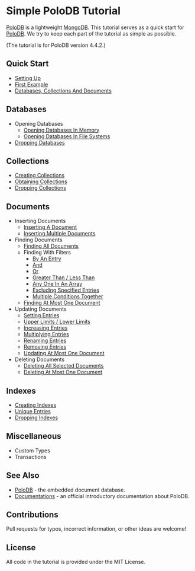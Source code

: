 # Simple PoloDB Tutorial

[PoloDB](https://github.com/PoloDB/PoloDB) is a lightweight [MongoDB](https://www.mongodb.com/).
This tutorial serves as a quick start for [PoloDB](https://github.com/PoloDB/PoloDB).
We try to keep each part of the tutorial as simple as possible.

(The tutorial is for PoloDB version 4.4.2.)

## Quick Start

* [Setting Up](./tutorial/setting_up.md)
* [First Example](./tutorial/first_example.md)
* [Databases, Collections And Documents](./tutorial/databases_collections_and_documents.md)

## Databases

* Opening Databases
  * [Opening Databases In Memory](./tutorial/opening_databases_in_memory.md)
  * [Opening Databases In File Systems](./tutorial/opening_databases_in_file_systems.md)
* [Dropping Databases](./tutorial/dropping_databases.md)

## Collections

* [Creating Collections](./tutorial/creating_collections.md)
* [Obtaining Collections](./tutorial/obtaining_collections.md)
* [Dropping Collections](./tutorial/dropping_collections.md)

## Documents

* Inserting Documents
  * [Inserting A Document](./tutorial/inserting_a_document.md)
  * [Inserting Multiple Documents](./tutorial/inserting_multiple_documents.md)
* Finding Documents
  * [Finding All Documents](./tutorial/finding_all_documents.md)
  * Finding With Filters
    * [By An Entry](./tutorial/by_an_entry.md)
    * [And](./tutorial/and.md)
    * [Or](./tutorial/or.md)
    <!-- * Not Equal -->
    <!-- $ne does not work -->
    * [Greater Than / Less Than](./tutorial/greater_than_less_than.md)
    * [Any One In An Array](./tutorial/any_one_in_an_array.md)
    <!-- $nin does not work -->
    <!-- * Regular Expressions -->
    <!-- $regex does not work -->
    <!-- find(doc! {"Name": {"$regex": Regex { pattern: "a".into(), options: "i".into() }}}) -->
    * [Excluding Specified Entries](./tutorial/excluding_specified_entries.md)
    * [Multiple Conditions Together](./tutorial/multiple_conditions_together.md)
  * [Finding At Most One Document](./tutorial/finding_at_most_one_document.md)
* Updating Documents
  * [Setting Entries](./tutorial/setting_entries.md)
  * [Upper Limits / Lower Limits](./tutorial/upper_limits_lower_limits.md)
  * [Increasing Entries](./tutorial/increasing_entries.md)
  * [Multiplying Entries](./tutorial/multiplying_entries.md)
  * [Renaming Entries](./tutorial/renaming_entries.md)
  * [Removing Entries](./tutorial/removing_entries.md)
  * [Updating At Most One Document](./tutorial/updating_at_most_one_document.md)
* Deleting Documents
  * [Deleting All Selected Documents](./tutorial/deleting_all_selected_documents.md)
  * [Deleting At Most One Document](./tutorial/deleting_at_most_one_document.md)

## Indexes

* [Creating Indexes](./tutorial/creating_indexes.md)
* [Unique Entries](./tutorial/unique_entries.md)
* [Dropping Indexes](./tutorial/dropping_indexes.md)

## Miscellaneous

* Custom Types
* Transactions

## See Also

* [PoloDB](https://github.com/PoloDB/PoloDB) - the embedded document database.
* [Documentations](https://www.polodb.org/docs) - an official introductory documentation about PoloDB.

## Contributions

Pull requests for typos, incorrect information, or other ideas are welcome!

## License

All code in the tutorial is provided under the MIT License.

